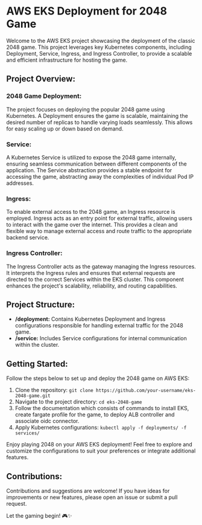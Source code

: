 # AWS EKS Deployment for 2048 Game

Welcome to the AWS EKS project showcasing the deployment of the classic 2048 game. This project leverages key Kubernetes components, including Deployment, Service, Ingress, and Ingress Controller, to provide a scalable and efficient infrastructure for hosting the game.

## Project Overview:

### 2048 Game Deployment:

The project focuses on deploying the popular 2048 game using Kubernetes. A Deployment ensures the game is scalable, maintaining the desired number of replicas to handle varying loads seamlessly. This allows for easy scaling up or down based on demand.

### Service:

A Kubernetes Service is utilized to expose the 2048 game internally, ensuring seamless communication between different components of the application. The Service abstraction provides a stable endpoint for accessing the game, abstracting away the complexities of individual Pod IP addresses.

### Ingress:

To enable external access to the 2048 game, an Ingress resource is employed. Ingress acts as an entry point for external traffic, allowing users to interact with the game over the internet. This provides a clean and flexible way to manage external access and route traffic to the appropriate backend service.

### Ingress Controller:

The Ingress Controller acts as the gateway managing the Ingress resources. It interprets the Ingress rules and ensures that external requests are directed to the correct Services within the EKS cluster. This component enhances the project's scalability, reliability, and routing capabilities.

## Project Structure:

- **/deployment:** Contains Kubernetes Deployment and Ingress configurations responsible for handling external traffic for the 2048 game.
- **/service:** Includes Service configurations for internal communication within the cluster.

## Getting Started:

Follow the steps below to set up and deploy the 2048 game on AWS EKS:

1. Clone the repository: `git clone https://github.com/your-username/eks-2048-game.git`
2. Navigate to the project directory: `cd eks-2048-game`
3. Follow the documentation which consists of commands to install EKS, create fargate profile for the game, to deploy ALB controller and associate oidc connector.
4. Apply Kubernetes configurations: `kubectl apply -f deployments/ -f services/`

Enjoy playing 2048 on your AWS EKS deployment! Feel free to explore and customize the configurations to suit your preferences or integrate additional features.

## Contributions:

Contributions and suggestions are welcome! If you have ideas for improvements or new features, please open an issue or submit a pull request.

Let the gaming begin! 🎮✨